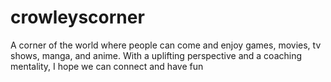 # crowleyscorner
A corner of the world where people can come and enjoy games, movies, tv shows, manga, and anime. With a uplifting perspective and a coaching mentality, I hope we can connect and have fun
